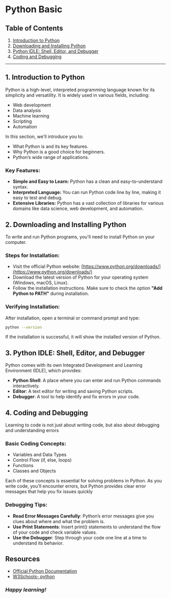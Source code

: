 # Python Basic

## Table of Contents

1. [Introduction to Python](#1-introduction-to-python)
2. [Downloading and Installing Python](#2-downloading-and-installing-python)
3. [Python IDLE: Shell, Editor, and Debugger](#3-python-idle-shell-editor-and-debugger)
4. [Coding and Debugging](#4-coding-and-debugging)

---

## 1. Introduction to Python

Python is a high-level, interpreted programming language known for its simplicity and versatility. It is widely used in various fields, including:

- Web development
- Data analysis
- Machine learning
- Scripting
- Automation

In this section, we'll introduce you to:

- What Python is and its key features.
- Why Python is a good choice for beginners.
- Python’s wide range of applications.

### Key Features:
- **Simple and Easy to Learn:** Python has a clean and easy-to-understand syntax.
- **Interpreted Language:** You can run Python code line by line, making it easy to test and debug.
- **Extensive Libraries:** Python has a vast collection of libraries for various domains like data science, web development, and automation.
  
## 2. Downloading and Installing Python

To write and run Python programs, you'll need to install Python on your computer.

### Steps for Installation:
- Visit the official Python website: [https://www.python.org/downloads/](https://www.python.org/downloads/)
- Download the latest version of Python for your operating system (Windows, macOS, Linux).
- Follow the installation instructions. Make sure to check the option **"Add Python to PATH"** during installation.

### Verifying Installation:
After installation, open a terminal or command prompt and type:
```bash
python --version
```
If the installation is successful, it will show the installed version of Python.

## 3. Python IDLE: Shell, Editor, and Debugger

Python comes with its own Integrated Development and Learning Environment (IDLE), which provides:

- **Python Shell**: A place where you can enter and run Python commands interactively.
- **Editor**: A text editor for writing and saving Python scripts.
- **Debugger**: A tool to help identify and fix errors in your code.

## 4. Coding and Debugging

Learning to code is not just about writing code, but also about debugging and understanding errors

### Basic Coding Concepts:
- Variables and Data Types
- Control Flow (if, else, loops)
- Functions
- Classes and Objects

Each of these concepts is essential for solving problems in Python. As you write code, you'll encounter errors, but Python provides clear error messages that help you fix issues quickly


### Debugging Tips:
- **Read Error Messages Carefully**: Python’s error messages give you clues about where and what the problem is.
- **Use Print Statements**: Insert print() statements to understand the flow of your code and check variable values.
- **Use the Debugger**: Step through your code one line at a time to understand its behavior.


## Resources

* [Official Python Documentation](https://docs.python.org/3/)
* [W3Schools- python](https://www.w3schools.com/python)



### _Happy learning!_